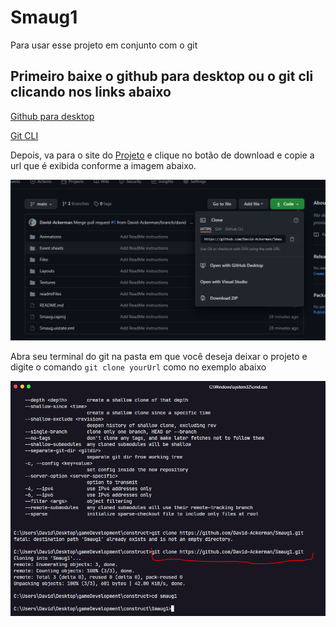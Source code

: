 # Smaug1

Para usar esse projeto em conjunto com o git

## Primeiro baixe o github para desktop ou o git cli clicando nos links abaixo

[Github para desktop](https://desktop.github.com/)

[Git CLI](https://desktop.github.com/)

Depois, va para o site do [Projeto](https://github.com/David-Ackerman/Smaug1) e
clique no botão de download e copie a url que é exibida conforme a imagem abaixo.

![get Clone url](./readmiFiles/clone.PNG)

Abra seu terminal do git na pasta em que você deseja deixar o projeto e digite o comando `git clone yourUrl` como no exemplo abaixo

![Clone project](./readmiFiles/cloneCommand.PNG)
